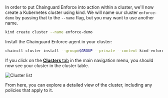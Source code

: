 In order to put Chainguard Enforce into action within a cluster, we'll now create a Kubernetes cluster using kind. We will name our cluster `enforce-demo` by passing that to the `--name` flag, but you may want to use another name.

```sh
kind create cluster --name enforce-demo
```

Install the Chainguard Enforce agent in your cluster:

```sh
chainctl cluster install --group=$GROUP --private --context kind-enforce-demo
```

If you click on the [**Clusters** tab](https://console.enforce.dev/clusters) in the main navigation menu, you should now see your cluster in the cluster table.

![Cluster list](/images/cluster-list.png)

From here, you can explore a detailed view of the cluster, including any policies that apply to it.
